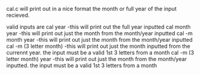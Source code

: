 cal.c will print out in a nice format the month or full year of the input recieved.

valid inputs are
cal year
-this will print out the full year inputted
cal month year
-this will print out just the month from the month/year inputted
cal -m month year
-this will print out just the month from the month/year inputted
cal -m (3 letter month) 
-this will print out just the month inputted from the currennt year. the input must be a valid 1st 3 letters from a month
cal -m (3 letter month) year
-this will print out just the month from the month/year inputted. the input must be a valid 1st 3 letters from a month

